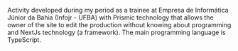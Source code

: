Activity developed during my period as a trainee at Empresa de Informática Júnior da Bahia (Infojr - UFBA) with Prismic technology that allows the owner of the site to edit the production without knowing about programming and NextJs technology (a framework). The main programming language is TypeScript.
